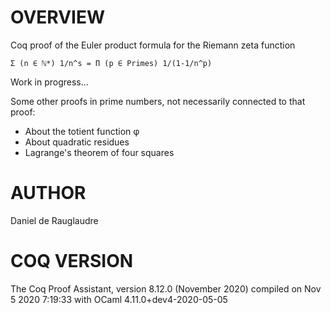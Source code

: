# OVERVIEW
Coq proof of the Euler product formula for the Riemann zeta function

    Σ (n ∈ ℕ*) 1/n^s = Π (p ∈ Primes) 1/(1-1/n^p)

Work in progress...

Some other proofs in prime numbers, not necessarily connected to
that proof:
- About the totient function φ
- About quadratic residues
- Lagrange's theorem of four squares

# AUTHOR
Daniel de Rauglaudre

# COQ VERSION
  The Coq Proof Assistant, version 8.12.0 (November 2020)
  compiled on Nov 5 2020 7:19:33 with OCaml 4.11.0+dev4-2020-05-05
